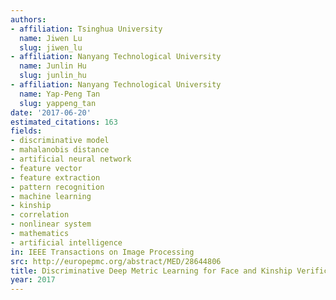 ```yaml
---
authors:
- affiliation: Tsinghua University
  name: Jiwen Lu
  slug: jiwen_lu
- affiliation: Nanyang Technological University
  name: Junlin Hu
  slug: junlin_hu
- affiliation: Nanyang Technological University
  name: Yap-Peng Tan
  slug: yappeng_tan
date: '2017-06-20'
estimated_citations: 163
fields:
- discriminative model
- mahalanobis distance
- artificial neural network
- feature vector
- feature extraction
- pattern recognition
- machine learning
- kinship
- correlation
- nonlinear system
- mathematics
- artificial intelligence
in: IEEE Transactions on Image Processing
src: http://europepmc.org/abstract/MED/28644806
title: Discriminative Deep Metric Learning for Face and Kinship Verification
year: 2017
---
```

